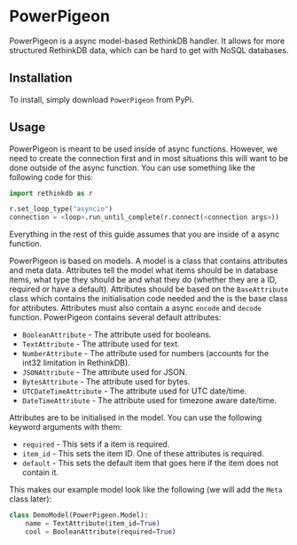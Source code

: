 # PowerPigeon

PowerPigeon is a async model-based RethinkDB handler. It allows for more structured RethinkDB data, which can be hard to get with NoSQL databases.

## Installation

To install, simply download `PowerPigeon` from PyPi.

## Usage

PowerPigeon is meant to be used inside of async functions. However, we need to create the connection first and in most situations this will want to be done outside of the async function. You can use something like the following code for this:

```py
import rethinkdb as r

r.set_loop_type("asyncio")
connection = <loop>.run_until_complete(r.connect(<connection args>))
```

Everything in the rest of this guide assumes that you are inside of a async function.

PowerPigeon is based on models. A model is a class that contains attributes and meta data. Attributes tell the model what items should be in database items, what type they should be and what they do (whether they are a ID, required or have a default). Attributes should be based on the `BaseAttribute` class which contains the initialisation code needed and the is the base class for attributes. Attributes must also contain a async `encode` and `decode` function. PowerPigeon contains several default attributes:
- `BooleanAttribute` - The attribute used for booleans.
- `TextAttribute` - The attribute used for text.
- `NumberAttribute` - The attribute used for numbers (accounts for the int32 limitation in RethinkDB).
- `JSONAttribute` - The attribute used for JSON.
- `BytesAttribute` - The attribute used for bytes.
- `UTCDateTimeAttribute` - The attribute used for UTC date/time.
- `DateTimeAttribute` - The attribute used for timezone aware date/time.

Attributes are to be initialised in the model. You can use the following keyword arguments with them:
- `required` - This sets if a item is required.
- `item_id` - This sets the item ID. One of these attributes is required.
- `default` - This sets the default item that goes here if the item does not contain it.

This makes our example model look like the following (we will add the `Meta` class later):
```py
class DemoModel(PowerPigeon.Model):
    name = TextAttribute(item_id=True)
    cool = BooleanAttribute(required=True)
```

